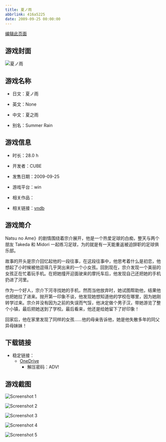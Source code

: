 ```yaml
---
title: 夏ノ雨
abbrlink: 416a5225
date: 2009-09-25 00:00:00
---
```

[编辑此页面](https://github.com/ACG-3/ADV3-source/blob/main/source/_posts/games/%E5%A4%8F%E3%83%8E%E9%9B%A8.md)

## 游戏封面

![夏ノ雨](https://pan.timero.xyz/onedrive/img_lib_001/%E5%A4%8F%E3%83%8E%E9%9B%A8_cover.avif)


## 游戏名称

- 日文：夏ノ雨
- 英文：None
- 中文：夏之雨

- 别名：Summer Rain


## 游戏信息

- 时长：28.0 h
- 开发者：CUBE
- 发售日期：2009-09-25
- 游戏平台：win
- 相关作品：

- 相关链接：[vndb](https://vndb.org/v1898)


## 游戏简介

Natsu no Ame》的剧情围绕着宗介展开，他是一个热爱足球的白痴，整天与两个朋友 Takeda 和 Midori 一起练习足球，为的就是有一天能重返被迫辞职的足球俱乐部。

故事的开头是宗介回忆起他的一段往事，在这段往事中，他思考着什么是初恋，他想起了小时候被他逗得几乎哭出来的一个小女孩。回到现在，宗介发现一个美丽的女孩正在忙着玩手机。在把她撞开迎面驶来的摩托车后，他发现自己还把她的手机扔进了河里。

作为一个好人，宗介下河寻找她的手机，然而当他放弃时，她试图帮助他，结果他也把她拉了进来。抛开第一印象不谈，他发现她想知道他的学校在哪里，因为她刚转学过来。宗介并没有因为之前的失误而气馁，他决定做个男子汉，带她游览了整个小镇，最后把她送到了学校。最后看来，他还是给她留下了好印象！

回家后，他在家里发现了同样的女孩......他的母亲告诉他，她是他失散多年的同父异母妹妹！




## 下载链接

- 稳定链接：
    - [OneDrive](https://pan.timero.xyz/onedrive/adv_lib_001/%E5%A4%8F%E3%83%8E%E9%9B%A8)
        - 解压密码：ADV!



## 游戏截图


![Screenshot 1](https://pan.timero.xyz/onedrive/img_lib_001/%E5%A4%8F%E3%83%8E%E9%9B%A8_Screenshot_1.avif)

![Screenshot 2](https://pan.timero.xyz/onedrive/img_lib_001/%E5%A4%8F%E3%83%8E%E9%9B%A8_Screenshot_2.avif)

![Screenshot 3](https://pan.timero.xyz/onedrive/img_lib_001/%E5%A4%8F%E3%83%8E%E9%9B%A8_Screenshot_3.avif)

![Screenshot 4](https://pan.timero.xyz/onedrive/img_lib_001/%E5%A4%8F%E3%83%8E%E9%9B%A8_Screenshot_4.avif)

![Screenshot 5](https://pan.timero.xyz/onedrive/img_lib_001/%E5%A4%8F%E3%83%8E%E9%9B%A8_Screenshot_5.avif)

